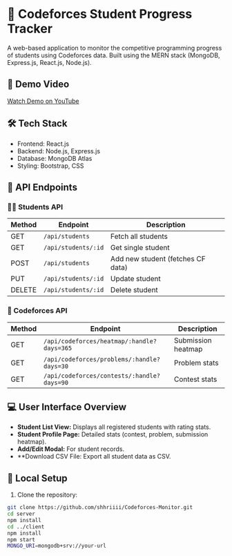 # 🎯 Codeforces Student Progress Tracker

A web-based application to monitor the competitive programming progress of students using Codeforces data. Built using the MERN stack (MongoDB, Express.js, React.js, Node.js).
## 🎥 Demo Video

[Watch Demo on YouTube](https://youtu.be/ft5jAFctVWM)

## 🛠️ Tech Stack

- Frontend: React.js
- Backend: Node.js, Express.js
- Database: MongoDB Atlas
- Styling: Bootstrap, CSS

## 📡 API Endpoints

### 👨‍🎓 Students API

| Method | Endpoint | Description |
|--------|----------|-------------|
| GET | `/api/students` | Fetch all students |
| GET | `/api/students/:id` | Get single student |
| POST | `/api/students` | Add new student (fetches CF data) |
| PUT | `/api/students/:id` | Update student |
| DELETE | `/api/students/:id` | Delete student |

### 🤖 Codeforces API

| Method | Endpoint | Description |
|--------|----------|-------------|
| GET | `/api/codeforces/heatmap/:handle?days=365` | Submission heatmap |
| GET | `/api/codeforces/problems/:handle?days=30` | Problem stats |
| GET | `/api/codeforces/contests/:handle?days=90` | Contest stats |


## 💻 User Interface Overview

- **Student List View:** Displays all registered students with rating stats.
- **Student Profile Page:** Detailed stats (contest, problem, submission heatmap).
- **Add/Edit Modal:** For student records.
- **Download CSV File: Export all student data as CSV.

  

## 🚀 Local Setup

1. Clone the repository:
```bash
git clone https://github.com/shhriiii/Codeforces-Monitor.git
cd server
npm install
cd ../client
npm install
npm start
MONGO_URI=mongodb+srv://your-url


